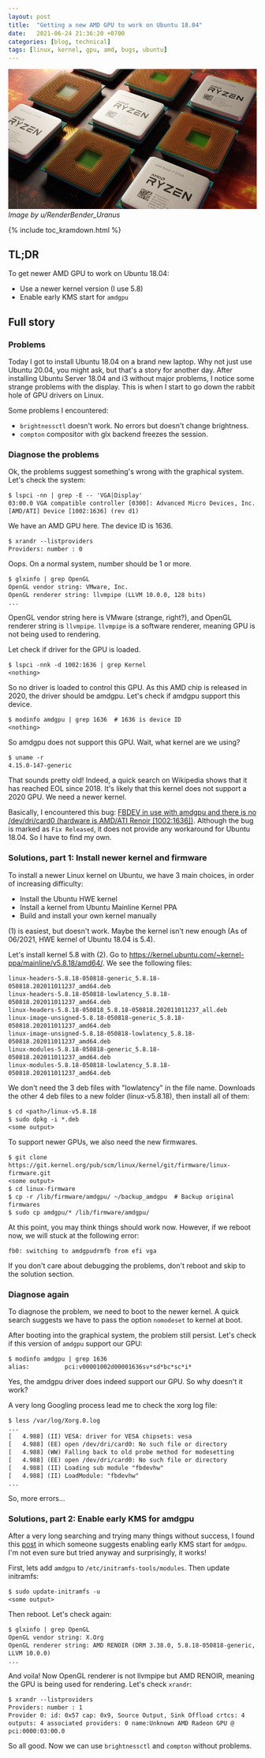 ```yaml
---
layout: post
title:  "Getting a new AMD GPU to work on Ubuntu 18.04"
date:   2021-06-24 21:36:20 +0700
categories: [blog, technical]
tags: [linux, kernel, gpu, amd, bugs, ubuntu]
---
```


![amd-chip](/assets/img/amd_chip.png)
*Image by u/RenderBender_Uranus*

{% include toc_kramdown.html %}

## TL;DR
To get newer AMD GPU to work on Ubuntu 18.04:
- Use a newer kernel version (I use 5.8)
- Enable early KMS start for `amdgpu`

## Full story
### Problems
Today I got to install Ubuntu 18.04 on a brand new laptop. Why not just use Ubuntu 20.04, you might ask, but that's a story for another day. After installing Ubuntu Server 18.04 and i3 without major problems, I notice some strange problems with the display. This is when I start to go down the rabbit hole of GPU drivers on Linux.

Some problems I encountered:
- `brightnessctl` doesn't work. No errors but doesn't change brightness.
- `compton` compositor with glx backend freezes the session.

### Diagnose the problems
Ok, the problems suggest something's wrong with the graphical system. Let's check the system:

```console
$ lspci -nn | grep -E -- 'VGA|Display'
03:00.0 VGA compatible controller [0300]: Advanced Micro Devices, Inc. [AMD/ATI] Device [1002:1636] (rev d1)
```

We have an AMD GPU here. The device ID is 1636.

```console
$ xrandr --listproviders
Providers: number : 0
```

Oops. On a normal system, number should be 1 or more.

```console
$ glxinfo | grep OpenGL
OpenGL vendor string: VMware, Inc.
OpenGL renderer string: llvmpipe (LLVM 10.0.0, 128 bits)
...
```

OpenGL vendor string here is VMware (strange, right?), and OpenGL renderer string is `llvmpipe`. `llvmpipe` is a software renderer, meaning GPU is not being used to rendering.

Let check if driver for the GPU is loaded.

```console
$ lspci -nnk -d 1002:1636 | grep Kernel
<nothing>
```

So no driver is loaded to control this GPU. As this AMD chip is released in 2020, the driver should be amdgpu. Let's check if amdgpu support this device.

```console
$ modinfo amdgpu | grep 1636  # 1636 is device ID
<nothing>
```

So amdgpu does not support this GPU. Wait, what kernel are we using?

```console
$ uname -r
4.15.0-147-generic
```

That sounds pretty old! Indeed, a quick search on Wikipedia shows that it has reached EOL since 2018. It's likely that this kernel does not support a 2020 GPU. We need a newer kernel.

Basically, I encountered this bug: [FBDEV in use with amdgpu and there is no /dev/dri/card0 (hardware is AMD/ATI Renoir [1002:1636])](https://bugs.launchpad.net/ubuntu/+source/xorg-server/+bug/1906601). Although the bug is marked as `Fix Released`, it does not provide any workaround for Ubuntu 18.04. So I have to find my own.

### Solutions, part 1: Install newer kernel and firmware
To install a newer Linux kernel on Ubuntu, we have 3 main choices, in order of increasing difficulty:
- Install the Ubuntu HWE kernel
- Install a kernel from Ubuntu Mainline Kernel PPA
- Build and install your own kernel manually

(1) is easiest, but doesn't work. Maybe the kernel isn't new enough (As of 06/2021, HWE kernel of Ubuntu 18.04 is 5.4).

Let's install kernel 5.8 with (2). Go to <https://kernel.ubuntu.com/~kernel-ppa/mainline/v5.8.18/amd64/>. We see the following files:

```
linux-headers-5.8.18-050818-generic_5.8.18-050818.202011011237_amd64.deb
linux-headers-5.8.18-050818-lowlatency_5.8.18-050818.202011011237_amd64.deb
linux-headers-5.8.18-050818_5.8.18-050818.202011011237_all.deb
linux-image-unsigned-5.8.18-050818-generic_5.8.18-050818.202011011237_amd64.deb
linux-image-unsigned-5.8.18-050818-lowlatency_5.8.18-050818.202011011237_amd64.deb
linux-modules-5.8.18-050818-generic_5.8.18-050818.202011011237_amd64.deb
linux-modules-5.8.18-050818-lowlatency_5.8.18-050818.202011011237_amd64.deb
```

We don't need the 3 deb files with "lowlatency" in the file name. Downloads the other 4 deb files to a new folder (linux-v5.8.18), then install all of them:

```console
$ cd <path>/linux-v5.8.18
$ sudo dpkg -i *.deb
<some output>
```

To support newer GPUs, we also need the new firmwares.

```console
$ git clone https://git.kernel.org/pub/scm/linux/kernel/git/firmware/linux-firmware.git
<some output>
$ cd linux-firmware
$ cp -r /lib/firmware/amdgpu/ ~/backup_amdgpu  # Backup original firmwares
$ sudo cp amdgpu/* /lib/firmware/amdgpu/
```

At this point, you may think things should work now. However, if we reboot now, we will stuck at the following error:

```console
fb0: switching to amdgpudrmfb from efi vga
```

If you don't care about debugging the problems, don't reboot and skip to the solution section.

### Diagnose again
To diagnose the problem, we need to boot to the newer kernel. A quick search suggests we have to pass the option `nomodeset` to kernel at boot.

After booting into the graphical system, the problem still persist. Let's check if this version of `amdgpu` support our GPU:

```console
$ modinfo amdgpu | grep 1636
alias:          pci:v00001002d00001636sv*sd*bc*sc*i*
```

Yes, the amdgpu driver does indeed support our GPU. So why doesn't it work?

A very long Googling process lead me to check the xorg log file:

```console
$ less /var/log/Xorg.0.log
...
[   4.988] (II) VESA: driver for VESA chipsets: vesa 
[   4.988] (EE) open /dev/dri/card0: No such file or directory 
[   4.988] (WW) Falling back to old probe method for modesetting 
[   4.988] (EE) open /dev/dri/card0: No such file or directory 
[   4.988] (II) Loading sub module "fbdevhw" 
[   4.988] (II) LoadModule: "fbdevhw"
...
```

So, more errors...

### Solutions, part 2: Enable early KMS for amdgpu
After a very long searching and trying many things without success, I found this [post](https://bbs.archlinux.org/viewtopic.php?id=260576) in which someone suggests enabling early KMS start for `amdgpu`. I'm not even sure but tried anyway and surprisingly, it works!

First, lets add `amdgpu` to `/etc/initramfs-tools/modules`. Then update initramfs:

```console
$ sudo update-initramfs -u
<some output>
```

Then reboot. Let's check again:

```console
$ glxinfo | grep OpenGL
OpenGL vendor string: X.Org
OpenGL renderer string: AMD RENOIR (DRM 3.38.0, 5.8.18-050818-generic, LLVM 10.0.0)
...
```

And voila! Now OpenGL renderer is not llvmpipe but AMD RENOIR, meaning the GPU is being used for rendering. Let's check `xrandr`:

```console
$ xrandr --listproviders 
Providers: number : 1
Provider 0: id: 0x57 cap: 0x9, Source Output, Sink Offload crtcs: 4 outputs: 4 associated providers: 0 name:Unknown AMD Radeon GPU @ pci:0000:03:00.0
```

So all good. Now we can use `brightnessctl` and `compton` without problems.

